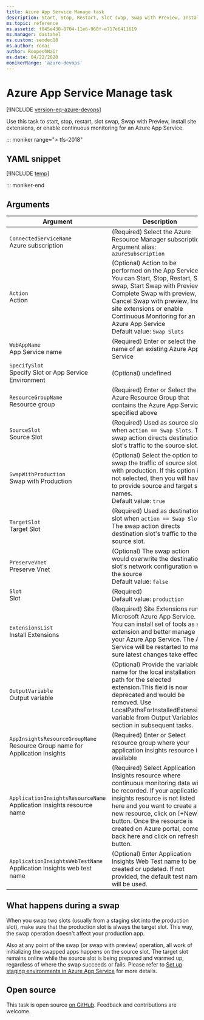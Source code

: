 ```yaml
---
title: Azure App Service Manage task
description: Start, Stop, Restart, Slot swap, Swap with Preview, Install site extensions, or Enable Continuous Monitoring for an Azure App Service
ms.topic: reference
ms.assetid: f045e430-8704-11e6-968f-e717e6411619
ms.manager: dastahel
ms.custom: seodec18
ms.author: ronai
author: RoopeshNair
ms.date: 04/22/2020
monikerRange: 'azure-devops'
---
```


# Azure App Service Manage task

[!INCLUDE [version-eq-azure-devops](../../../includes/version-eq-azure-devops.md)]

Use this task to start, stop, restart, slot swap, Swap with Preview, install site extensions, or enable continuous monitoring for an Azure App Service.

::: moniker range="> tfs-2018"

## YAML snippet

[!INCLUDE [temp](../includes/yaml/AzureAppServiceManageV0.md)]

::: moniker-end

## Arguments

|Argument|Description|
|--- |--- |
|`ConnectedServiceName`<br/>Azure subscription|(Required) Select the Azure Resource Manager subscription <br/>Argument alias: `azureSubscription`|
|`Action`<br/>Action|(Optional) Action to be performed on the App Service. You can Start, Stop, Restart, Slot swap, Start Swap with Preview, Complete Swap with preview, Cancel Swap with preview, Install site extensions or enable Continuous Monitoring for an Azure App Service <br/>Default value: `Swap Slots`|
|`WebAppName`<br/>App Service name|(Required) Enter or select the name of an existing Azure App Service|
|`SpecifySlot`<br/>Specify Slot or App Service Environment|(Optional) undefined|
|`ResourceGroupName`<br/>Resource group|(Required) Enter or Select the Azure Resource Group that contains the Azure App Service specified above|
|`SourceSlot`<br/>Source Slot|(Required) Used as source slot when `action == Swap Slots`. The swap action directs destination slot's traffic to the source slot.|
|`SwapWithProduction`<br/>Swap with Production|(Optional) Select the option to swap the traffic of source slot with production. If this option is not selected, then you will have to provide source and target slot names. <br/>Default value: `true`|
|`TargetSlot`<br/>Target Slot|(Required) Used as destination slot when `action == Swap Slots`. The swap action directs destination slot's traffic to the source slot.|
|`PreserveVnet`<br/>Preserve Vnet|(Optional) The swap action would overwrite the destination slot's network configuration with the source <br/>Default value: `false`|
|`Slot`<br/>Slot|(Required) <br/>Default value: `production`|
|`ExtensionsList`<br/>Install Extensions|(Required) Site Extensions run on Microsoft Azure App Service. You can install set of tools as site extension and better manage your Azure App Service. The  App Service will be restarted to make sure latest changes take effect.|
|`OutputVariable`<br/>Output variable|(Optional) Provide the variable name for the local installation path for the selected extension.This field is now deprecated and would be removed. Use LocalPathsForInstalledExtensions variable from Output Variables section in subsequent tasks.|
|`AppInsightsResourceGroupName`<br/>Resource Group name for Application Insights|(Required) Enter or Select resource group where your application insights resource is available|
|`ApplicationInsightsResourceName`<br/>Application Insights resource name|(Required) Select Application Insights resource where continuous monitoring data will be recorded. If your application insights resource is not listed here and you want to create a new resource, click on [+New] button. Once the resource is created on Azure portal, come back here and click on refresh button.|
|`ApplicationInsightsWebTestName`<br/>Application Insights web test name| (Optional) Enter Application Insights Web Test name to be created or updated. If not provided, the default test name will be used.|

## What happens during a swap

When you swap two slots (usually from a staging slot into the production slot), make sure that the production slot is always the target slot. This way, the swap operation doesn't affect your production app.

Also at any point of the swap (or swap with preview) operation, all work of initializing the swapped apps happens on the source slot. The target slot remains online while the source slot is being prepared and warmed up, regardless of where the swap succeeds or fails. 
Please refer to [Set up staging environments in Azure App Service](/azure/app-service/deploy-staging-slots#AboutConfiguration) for more details.

## Open source

This task is open source [on GitHub](https://github.com/Microsoft/azure-pipelines-tasks). Feedback and contributions are welcome.
